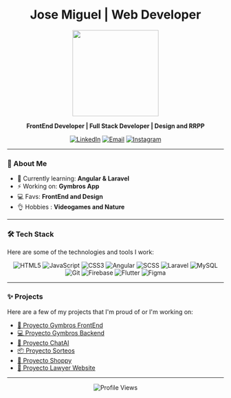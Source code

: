 <h1 align="center">Jose Miguel | Web Developer</h1>

<p align="center">
  <img src="https://media.licdn.com/dms/image/v2/D4D03AQF7b8EZVHMyUg/profile-displayphoto-shrink_800_800/profile-displayphoto-shrink_800_800/0/1723368991675?e=1749081600&v=beta&t=PVUysbHqr8In3D_f9V7eEs52tCv_R8IEmORmldufvtE" width="200"/>
</p>

<p align="center">
  <b>FrontEnd Developer | Full Stack Developer | Design and RRPP</b>
</p>

<p align="center">
    <a href="https://www.linkedin.com/in/josemird/"><img src="https://img.shields.io/badge/LinkedIn-blue?style=flat&logo=linkedIn" alt="LinkedIn" /></a> 
   <a href="mailto:josemidaw22@gmail.com"><img src="https://img.shields.io/badge/Email-D14836?style=flat&logo=gmail&logoColor=white" alt="Email" /></a>
  <a href="https://www.instagram.com/josemird_/"><img src="https://img.shields.io/badge/Instagram-ff69b4?style=flat&logo=instagram" alt="Instagram" /></a> 
</p>

---

### 🚀 About Me
- 🌱 Currently learning: **Angular & Laravel**
- ⚡ Working on: **Gymbros App**
- 💻 Favs: **FrontEnd and Design**
- 👌 Hobbies : **Videogames and Nature**
---

### 🛠️ Tech Stack
Here are some of the technologies and tools I work:

<div align="center">
  <img src="https://img.shields.io/badge/Markup-HTML5-informational?style=flat&logo=html5&color=E34F26" alt="HTML5" />
  <img src="https://img.shields.io/badge/Code-JavaScript-informational?style=flat&logo=javascript&color=F7DF1E" alt="JavaScript" />
  <img src="https://img.shields.io/badge/Style-CSS3-informational?style=flat&logo=css3&color=1572B6" alt="CSS3" />
  <img src="https://img.shields.io/badge/Framework-Angular-informational?style=flat&logo=angular&color=DD0031" alt="Angular" />
  <img src="https://img.shields.io/badge/Style-SCSS-informational?style=flat&logo=sass&color=CC6699" alt="SCSS" />
  <img src="https://img.shields.io/badge/Framework-Laravel-informational?style=flat&logo=laravel&color=FF2D20" alt="Laravel" />
  <img src="https://img.shields.io/badge/Database-MySQL-informational?style=flat&logo=mysql&color=4479A1" alt="MySQL" />
  <img src="https://img.shields.io/badge/Tools-Git-informational?style=flat&logo=git&color=F05032" alt="Git" />
  <img src="https://img.shields.io/badge/Database-Firebase-informational?style=flat&logo=firebase&color=FFCA28" alt="Firebase" />
  <img src="https://img.shields.io/badge/Framework-Flutter-informational?style=flat&logo=flutter&color=02569B" alt="Flutter" />
  <img src="https://img.shields.io/badge/Design-Figma-informational?style=flat&logo=figma&color=F24E1E" alt="Figma" />
</div>

---

### ✨ Projects
Here are a few of my projects that I'm proud of or I'm working on:

- [🚀 Proyecto Gymbros FrontEnd](https://github.com/josemird/gymbros-frontend)
- [💻 Proyecto Gymbros Backend](https://github.com/josemird/gymbros-backend)
- [🤖 Proyecto ChatAI](https://github.com/josemird/chatAI)
- [📦 Proyecto Sorteos](https://github.com/josemird/sorteos)
- [🎲 Proyecto Shoppy](https://github.com/Pizzacorn/shoppy_4)
- [👔 Proyecto Lawyer Website](https://github.com/josemird/lawyerWebApp)

---

<p align="center">
  <img src="https://visitor-badge.laobi.icu/badge?page_id=tu-usuario" alt="Profile Views" />
</p>
